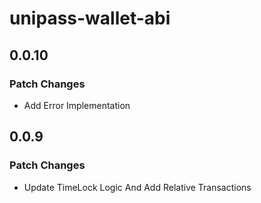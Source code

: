 # unipass-wallet-abi

## 0.0.10

### Patch Changes

- Add Error Implementation

## 0.0.9

### Patch Changes

- Update TimeLock Logic And Add Relative Transactions
